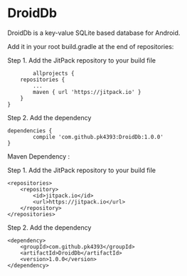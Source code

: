 # DroidDb
DroidDb is a key-value SQLite based database for Android.

Add it in your root build.gradle at the end of repositories:

 Step 1. Add the JitPack repository to your build file
 
			allprojects {
		repositories {
			...
			maven { url 'https://jitpack.io' }
		}
	}
  
Step 2. Add the dependency

	dependencies {
	        compile 'com.github.pk4393:DroidDb:1.0.0'
	}
  
  Maven Dependency :
  
  Step 1. Add the JitPack repository to your build file
 
 	<repositories>
		<repository>
		    <id>jitpack.io</id>
		    <url>https://jitpack.io</url>
		</repository>
	</repositories>
  
Step 2. Add the dependency

	<dependency>
	    <groupId>com.github.pk4393</groupId>
	    <artifactId>DroidDb</artifactId>
	    <version>1.0.0</version>
	</dependency>
